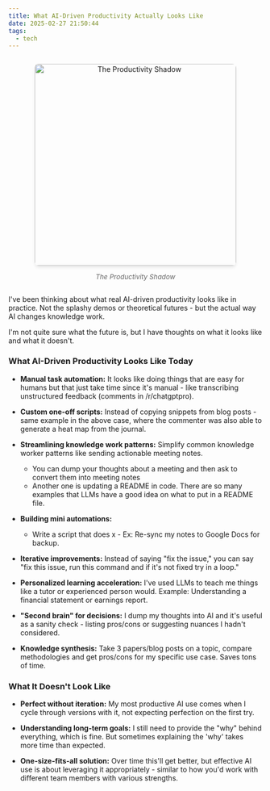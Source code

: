 ```yaml
---
title: What AI-Driven Productivity Actually Looks Like
date: 2025-02-27 21:50:44
tags: 
  - tech
---
```


<figure style="margin: 2em 0; text-align: center;">
  <img 
    style="max-width: 100%; height: auto; border-radius: 8px; box-shadow: 0 4px 6px -1px rgba(0, 0, 0, 0.1);" 
    src="/images/ai-productivity-image-opt.jpg" 
    alt="The Productivity Shadow" 
    width="400"
  />
  <figcaption style="margin-top: 1em; color: #666; font-style: italic; font-size: 0.95em;">
    The Productivity Shadow
  </figcaption>
</figure>


I've been thinking about what real AI-driven productivity looks like in practice. Not the splashy demos or theoretical futures - but the actual way AI changes knowledge work.

I'm not quite sure what the future is, but I have thoughts on what it looks like and what it doesn't.

### What AI-Driven Productivity Looks Like Today

* **Manual task automation:** It looks like doing things that are easy for humans but that just take time since it's manual - like transcribing unstructured feedback (comments in /r/chatgptpro). 

* **Custom one-off scripts:** Instead of copying snippets from blog posts - same example in the above case, where the commenter was also able to generate a heat map from the journal.

* **Streamlining knowledge work patterns:** Simplify common knowledge worker patterns like sending actionable meeting notes.
   * You can dump your thoughts about a meeting and then ask to convert them into meeting notes
   * Another one is updating a README in code. There are so many examples that LLMs have a good idea on what to put in a README file.

* **Building mini automations:**
   * Write a script that does x - Ex: Re-sync my notes to Google Docs for backup.

* **Iterative improvements:** Instead of saying "fix the issue," you can say "fix this issue, run this command and if it's not fixed try in a loop."

* **Personalized learning acceleration:** I've used LLMs to teach me things like a tutor or experienced person would. Example: Understanding a financial statement or earnings report.

* **"Second brain" for decisions:** I dump my thoughts into AI and it's useful as a sanity check - listing pros/cons or suggesting nuances I hadn't considered.

* **Knowledge synthesis:** Take 3 papers/blog posts on a topic, compare methodologies and get pros/cons for my specific use case. Saves tons of time.

### What It Doesn't Look Like

* **Perfect without iteration:** My most productive AI use comes when I cycle through versions with it, not expecting perfection on the first try.

* **Understanding long-term goals:** I still need to provide the "why" behind everything, which is fine. But sometimes explaining the 'why' takes more time than expected.

* **One-size-fits-all solution:** Over time this'll get better, but effective AI use is about leveraging it appropriately - similar to how you'd work with different team members with various strengths.